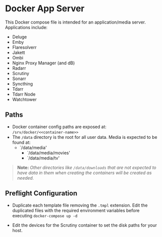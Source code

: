 # Docker App Server

This Docker compose file is intended for an application/media server. Applications include:

* Deluge
* Emby
* Flaresolverr
* Jakett
* Ombi
* Nginx Proxy Manager (and dB)
* Radarr
* Scrutiny
* Sonarr
* Syncthing
* Tdarr
* Tdarr Node
* Watchtower

## Paths

* Docker container config paths are exposed at: `/srv/docker/<<container-name>>`
* The `/data` directory is the root for all user data. Media is expected to be found at:
  * `/data/media'
    * `/data/media/movies'
    * `/data/media/tv'

> **Note:** *Other directories like `/data/downloads` that are not expected to have data in them when creating the containers will be created as needed.*

## Preflight Configuration

* Duplicate each template file removing the `.tmpl` extension. Edit the duplicated files with the required environment variables before executing `docker-compose up -d`

* Edit the devices for the Scrutiny container to set the disk paths for your host.
